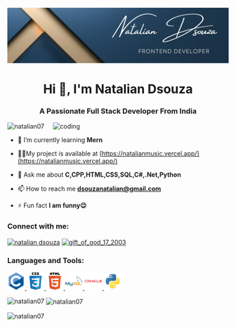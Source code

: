 ![logo](https://github.com/natalian07/natalian07/blob/main/Natalian%20Dsouza.jpg)
<h1 align="center">Hi 👋, I'm Natalian Dsouza</h1>
<h3 align="center">A Passionate Full Stack Developer From India</h3>

<img align="right" alt="coding" width="400" src="https://camo.githubusercontent.com/cae12fddd9d6982901d82580bdf321d81fb299141098ca1c2d4891870827bf17/68747470733a2f2f6d69726f2e6d656469756d2e636f6d2f6d61782f313336302f302a37513379765349765f7430696f4a2d5a2e676966"> 

<p align="left"> <img src="https://komarev.com/ghpvc/?username=natalian07&label=Profile%20views&color=0e75b6&style=flat" alt="natalian07" /> </p>

- 🌱 I’m currently learning **Mern**

- 👨‍💻My project is available at [https://natalianmusic.vercel.app/](https://natalianmusic.vercel.app/)

- 💬 Ask me about **C,CPP,HTML,CSS,SQL,C#,.Net,Python**

- 📫 How to reach me **dsouzanatalian@gmail.com**

- ⚡ Fun fact **I am funny😉**

<h3 align="left">Connect with me:</h3>
<p align="left">
<a href="https://fb.com/natalian dsouza" target="blank"><img align="center" src="https://raw.githubusercontent.com/rahuldkjain/github-profile-readme-generator/master/src/images/icons/Social/facebook.svg" alt="natalian dsouza" height="30" width="40" /></a>
<a href="https://instagram.com/dsouza_natalian" target="blank"><img align="center" src="https://raw.githubusercontent.com/rahuldkjain/github-profile-readme-generator/master/src/images/icons/Social/instagram.svg" alt="gift_of_god_17_2003" height="30" width="40" /></a>
</p>

<h3 align="left">Languages and Tools:</h3>
<p align="left"> <a href="https://www.cprogramming.com/" target="_blank" rel="noreferrer"> <img src="https://raw.githubusercontent.com/devicons/devicon/master/icons/c/c-original.svg" alt="c" width="40" height="40"/> </a> <a href="https://www.w3schools.com/css/" target="_blank" rel="noreferrer"> <img src="https://raw.githubusercontent.com/devicons/devicon/master/icons/css3/css3-original-wordmark.svg" alt="css3" width="40" height="40"/> </a> <a href="https://www.w3.org/html/" target="_blank" rel="noreferrer"> <img src="https://raw.githubusercontent.com/devicons/devicon/master/icons/html5/html5-original-wordmark.svg" alt="html5" width="40" height="40"/> </a> <a href="https://www.mysql.com/" target="_blank" rel="noreferrer"> <img src="https://raw.githubusercontent.com/devicons/devicon/master/icons/mysql/mysql-original-wordmark.svg" alt="mysql" width="40" height="40"/> </a> <a href="https://www.oracle.com/" target="_blank" rel="noreferrer"> <img src="https://raw.githubusercontent.com/devicons/devicon/master/icons/oracle/oracle-original.svg" alt="oracle" width="40" height="40"/> </a> <a href="https://www.python.org" target="_blank" rel="noreferrer"> <img src="https://raw.githubusercontent.com/devicons/devicon/master/icons/python/python-original.svg" alt="python" width="40" height="40"/> </a> </p>

<p><img align="left" src="https://github-readme-stats.vercel.app/api/top-langs?username=natalian07&show_icons=true&locale=en&layout=compact" alt="natalian07" /></p>

<p>&nbsp;<img align="center" src="https://github-readme-stats.vercel.app/api?username=natalian07&show_icons=true&locale=en" alt="natalian07" /></p>

<p><img align="center" src="https://github-readme-streak-stats.herokuapp.com/?user=natalian07&" alt="natalian07" /></p>
